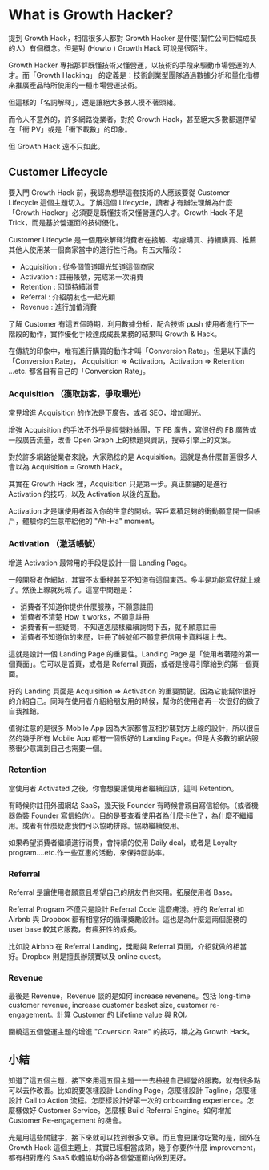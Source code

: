 # What is Growth Hacker?

提到 Growth Hack，相信很多人都對 Growth Hacker 是什麼(幫忙公司巨幅成長的人）有個概念。但是對 (Howto ) Growth Hack 可說是很陌生。

Growth Hacker 專指那群既懂技術又懂營運，以技術的手段來驅動市場營運的人才。而「Growth Hacking」 的定義是：技術創業型團隊通過數據分析和量化指標來推廣產品時所使用的一種市場營運技術。

但這樣的「名詞解釋」，還是讓絕大多數人摸不著頭緒。

而令人不意外的，許多網路從業者，對於 Growth Hack，甚至絕大多數都還停留在「衝 PV」或是「衝下載數」的印象。

但 Growth Hack 遠不只如此。

## Customer Lifecycle

要入門 Growth Hack 前，我認為想學這套技術的人應該要從 Customer Lifecycle 這個主題切入。了解這個 Lifecycle，讀者才有辦法理解為什麼「Growth Hacker」必須要是既懂技術又懂營運的人才。Growth Hack 不是 Trick，而是基於營運面的技術優化。

Customer Lifecycle 是一個用來解釋消費者在接觸、考慮購買、持續購買、推薦其他人使用某一個商家當中的進行性行為。有五大階段：

* Acquisition : 從多個管道曝光知道這個商家
* Activation : 註冊帳號，完成第一次消費
* Retention : 回頭持續消費
* Referral : 介紹朋友也一起光顧
* Revenue : 進行加值消費

了解 Customer 有這五個時期，利用數據分析，配合技術 push 使用者進行下一階段的動作，實作優化手段達成成長業務的結果叫 Growth & Hack。

在傳統的印象中，唯有進行購買的動作才叫「Conversion Rate」。但是以下講的「Conversion Rate」， Acquisition => Activation，Activation => Retention ...etc. 都各自有自己的「Conversion Rate」。

### Acquisition （獲取訪客，爭取曝光）

常見增進 Acquisition 的作法是下廣告，或者 SEO，增加曝光。

增強 Acquisition 的手法不外乎是經營粉絲團，下 FB 廣告，寫很好的 FB 廣告或一般廣告流量，改善 Open Graph 上的標題與資訊，搜尋引擎上的文案。

對於許多網路從業者來說，大家熟稔的是 Acquisition。這就是為什麼普遍很多人會以為 Acquisition = Growth Hack。

其實在 Growth Hack 裡，Acquisition 只是第一步。真正關鍵的是進行 Activation 的技巧，以及 Activation 以後的互動。

Activation 才是讓使用者踏入你的生意的開始。客戶累積足夠的衝動願意開一個帳戶，體驗你的生意帶給他的 "Ah-Ha" moment。

### Activation （激活帳號）

增進 Activation 最常用的手段是設計一個 Landing Page。

一般開發者作網站，其實不太重視甚至不知道有這個東西。多半是功能寫好就上線了。然後上線就死城了。這當中問題是：

* 消費者不知道你提供什麼服務，不願意註冊
* 消費者不清楚 How it works，不願意註冊
* 消費者有一些疑問，不知道怎麼樣繼續詢問下去，就不願意註冊
* 消費者不知道你的來歷，註冊了帳號卻不願意把信用卡資料填上去。

這就是設計一個 Landing Page 的重要性。Landing Page 是「使用者著陸的第一個頁面」。它可以是首頁，或者是 Referral 頁面，或者是搜尋引擎給到的第一個頁面。

好的 Landing 頁面是 Acquisition => Activation 的重要關鍵。因為它能幫你很好的介紹自己。同時在使用者介紹給朋友用的時候，幫你的使用者再一次很好的做了自我推銷。

值得注意的是很多 Mobile App 因為大家都會互相抄襲對方上線的設計，所以很自然的幾乎所有 Mobile App 都有一個很好的 Landing Page。但是大多數的網站服務很少意識到自己也需要一個。


### Retention

當使用者 Activated 之後，你會想要讓使用者繼續回訪，這叫 Retention。

有時候你註冊外國網站 SaaS，幾天後 Founder 有時候會親自寫信給你。（或者機器偽裝 Founder 寫信給你）。目的是要查看使用者為什麼卡住了，為什麼不繼續用。或者有什麼疑慮我們可以協助排除。協助繼續使用。

如果希望消費者繼續進行消費，會持續的使用 Daily deal，或者是 Loyalty program....etc.作一些互惠的活動，來保持回訪率。

### Referral

Referral 是讓使用者願意且希望自己的朋友們也來用。拓展使用者 Base。

Referral Program 不僅只是設計 Referral Code 這麼膚淺。好的 Referral 如 Airbnb 與 Dropbox 都有相當好的循環獎勵設計。這也是為什麼這兩個服務的 user base 較其它服務，有瘋狂性的成長。

比如說 Airbnb 在 Referral Landing，獎勵與 Referral 頁面，介紹就做的相當好。Dropbox 則是擅長辦競賽以及 online quest。

### Revenue

最後是 Revenue，Revenue 談的是如何 increase revenene。包括 long-time customer revenue, increase customer basket size, customer re-engagement。計算 Customer 的 Lifetime value 與 ROI。

圍繞這五個營運主題的增進 "Coversion Rate" 的技巧，稱之為 Growth Hack。


## 小結

知道了這五個主題，接下來用這五個主題一一去檢視自己經營的服務，就有很多點可以去作改善。比如說要怎樣設計 Landing Page，怎麼樣設計 Tagline，怎麼樣設計 Call to Action 流程。怎麼樣設計好第一次的 onboarding experience。怎麼樣做好 Customer Service。怎麼樣 Build Referral Engine。如何增加 Customer Re-engagement 的機會。

光是用這些關鍵字，接下來就可以找到很多文章。而且會更讓你吃驚的是，國外在 Growth Hack 這個主題上，其實已經相當成熟，幾乎你要作什麼 improvement，都有相對應的 SaaS 軟體協助你將各個營運面向做到更好。



